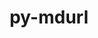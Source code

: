 ---
title: "py-mdurl"
layout: cache
categories: [package, develop]
meta: {"compilers": ["apple-clang@=16.0.0", "gcc@=13.2.0", "gcc@=7.5.0"], "num_specs": 27, "num_specs_by_stack": {"ml-darwin-aarch64-mps": 2, "ml-linux-aarch64-cpu": 5, "ml-linux-aarch64-cuda": 5, "ml-linux-x86_64-cpu": 5, "ml-linux-x86_64-cuda": 5, "ml-linux-x86_64-rocm": 5, "radiuss": 10, "root": 27}, "oss": ["sequoia", "ubuntu18.04", "ubuntu24.04"], "platforms": ["darwin", "linux"], "stacks": ["ml-darwin-aarch64-mps", "ml-linux-aarch64-cpu", "ml-linux-aarch64-cuda", "ml-linux-x86_64-cpu", "ml-linux-x86_64-cuda", "ml-linux-x86_64-rocm", "radiuss", "root"], "targets": ["aarch64", "x86_64_v3"], "versions": ["0.1.2"]}
spec_details: [{"compiler": "gcc@=13.2.0", "hash": "3zkjyapfsirte2tmwzsm5feolssgvgsl", "os": "ubuntu24.04", "platform": "linux", "size": "-", "stacks": ["ml-linux-x86_64-rocm", "root"], "target": "x86_64_v3", "variants": ["build_system=python_pip"], "versions": ["0.1.2"]}, {"compiler": "gcc@=13.2.0", "hash": "4snnui5eydj45ukawfp2jv3hwgdswu3f", "os": "ubuntu24.04", "platform": "linux", "size": "-", "stacks": ["ml-linux-aarch64-cpu", "ml-linux-aarch64-cuda", "root"], "target": "aarch64", "variants": ["build_system=python_pip"], "versions": ["0.1.2"]}, {"compiler": "gcc@=7.5.0", "hash": "4zkhrce5whid6smchbufkb2sydznarg3", "os": "ubuntu18.04", "platform": "linux", "size": "-", "stacks": ["radiuss", "root"], "target": "x86_64_v3", "variants": ["build_system=python_pip"], "versions": ["0.1.2"]}, {"compiler": "gcc@=7.5.0", "hash": "b4s5z4j3wrn57wy3b63hxurjxszemxmf", "os": "ubuntu18.04", "platform": "linux", "size": "-", "stacks": ["radiuss", "root"], "target": "x86_64_v3", "variants": ["build_system=python_pip"], "versions": ["0.1.2"]}, {"compiler": "gcc@=13.2.0", "hash": "ddstxrjqjsjpkxgazyb5dqo6pmtozpny", "os": "ubuntu24.04", "platform": "linux", "size": "-", "stacks": ["ml-linux-x86_64-cpu", "ml-linux-x86_64-cuda", "root"], "target": "x86_64_v3", "variants": ["build_system=python_pip"], "versions": ["0.1.2"]}, {"compiler": "gcc@=13.2.0", "hash": "gbki7addijh3xizyjuuq4mlw3wgmz77h", "os": "ubuntu24.04", "platform": "linux", "size": "-", "stacks": ["ml-linux-aarch64-cpu", "ml-linux-aarch64-cuda", "root"], "target": "aarch64", "variants": ["build_system=python_pip"], "versions": ["0.1.2"]}, {"compiler": "gcc@=13.2.0", "hash": "gq3dhdsgaa2wcpmcj3uc7k2jaefphyyq", "os": "ubuntu24.04", "platform": "linux", "size": "-", "stacks": ["ml-linux-x86_64-rocm", "root"], "target": "x86_64_v3", "variants": ["build_system=python_pip"], "versions": ["0.1.2"]}, {"compiler": "gcc@=7.5.0", "hash": "h63xuj4uwh4lkxgvd2dhgxri64smgkhy", "os": "ubuntu18.04", "platform": "linux", "size": "-", "stacks": ["radiuss", "root"], "target": "x86_64_v3", "variants": ["build_system=python_pip"], "versions": ["0.1.2"]}, {"compiler": "apple-clang@=16.0.0", "hash": "hbn3cilhgjetuaw6exdtlhpmsxqxwzve", "os": "sequoia", "platform": "darwin", "size": "-", "stacks": ["ml-darwin-aarch64-mps", "root"], "target": "aarch64", "variants": ["build_system=python_pip"], "versions": ["0.1.2"]}, {"compiler": "gcc@=13.2.0", "hash": "jabkwpow3nqsbwluzrfsfgxgfdlcfvz5", "os": "ubuntu24.04", "platform": "linux", "size": "-", "stacks": ["ml-linux-x86_64-rocm", "root"], "target": "x86_64_v3", "variants": ["build_system=python_pip"], "versions": ["0.1.2"]}, {"compiler": "gcc@=13.2.0", "hash": "knncjtcn5z6dbikyv4x47il6mzv24oy6", "os": "ubuntu24.04", "platform": "linux", "size": "-", "stacks": ["ml-linux-x86_64-rocm", "root"], "target": "x86_64_v3", "variants": ["build_system=python_pip"], "versions": ["0.1.2"]}, {"compiler": "gcc@=13.2.0", "hash": "ksde3y4elkywokww4jbkti53nlvmhcuj", "os": "ubuntu24.04", "platform": "linux", "size": "-", "stacks": ["ml-linux-aarch64-cpu", "ml-linux-aarch64-cuda", "root"], "target": "aarch64", "variants": ["build_system=python_pip"], "versions": ["0.1.2"]}, {"compiler": "gcc@=13.2.0", "hash": "l6mbfgp5z6e6oas2nru247rrpscll3h4", "os": "ubuntu24.04", "platform": "linux", "size": "-", "stacks": ["ml-linux-x86_64-cpu", "ml-linux-x86_64-cuda", "root"], "target": "x86_64_v3", "variants": ["build_system=python_pip"], "versions": ["0.1.2"]}, {"compiler": "gcc@=13.2.0", "hash": "ldjfyf2zhnsbr645ez6p4o5yduiavcfz", "os": "ubuntu24.04", "platform": "linux", "size": "-", "stacks": ["ml-linux-aarch64-cpu", "ml-linux-aarch64-cuda", "root"], "target": "aarch64", "variants": ["build_system=python_pip"], "versions": ["0.1.2"]}, {"compiler": "gcc@=7.5.0", "hash": "m2ok6gh3hw5mnelt2rovflekzaars57e", "os": "ubuntu18.04", "platform": "linux", "size": "-", "stacks": ["radiuss", "root"], "target": "x86_64_v3", "variants": ["build_system=python_pip"], "versions": ["0.1.2"]}, {"compiler": "gcc@=7.5.0", "hash": "m3d7tpy3dpayszwncyuzgdfuv4gb3mml", "os": "ubuntu18.04", "platform": "linux", "size": "-", "stacks": ["radiuss", "root"], "target": "x86_64_v3", "variants": ["build_system=python_pip"], "versions": ["0.1.2"]}, {"compiler": "gcc@=13.2.0", "hash": "p7evrnc5knhqpm7ekdovjvfcstxx2utl", "os": "ubuntu24.04", "platform": "linux", "size": "-", "stacks": ["ml-linux-x86_64-rocm", "root"], "target": "x86_64_v3", "variants": ["build_system=python_pip"], "versions": ["0.1.2"]}, {"compiler": "gcc@=13.2.0", "hash": "q7yq5fipbnwvrftp5oasn2vvfaufl7dz", "os": "ubuntu24.04", "platform": "linux", "size": "-", "stacks": ["ml-linux-aarch64-cpu", "ml-linux-aarch64-cuda", "root"], "target": "aarch64", "variants": ["build_system=python_pip"], "versions": ["0.1.2"]}, {"compiler": "gcc@=7.5.0", "hash": "qmslyuwe3foxnbgsnmd6mv47l3zswgew", "os": "ubuntu18.04", "platform": "linux", "size": "-", "stacks": ["radiuss", "root"], "target": "x86_64_v3", "variants": ["build_system=python_pip"], "versions": ["0.1.2"]}, {"compiler": "gcc@=7.5.0", "hash": "r6dqbdjnpmlh4yk23vx7h5f7bf2wi5w6", "os": "ubuntu18.04", "platform": "linux", "size": "-", "stacks": ["radiuss", "root"], "target": "x86_64_v3", "variants": ["build_system=python_pip"], "versions": ["0.1.2"]}, {"compiler": "gcc@=13.2.0", "hash": "t2y63fhe5fe24n2qixs4nevelriebruc", "os": "ubuntu24.04", "platform": "linux", "size": "-", "stacks": ["ml-linux-x86_64-cpu", "ml-linux-x86_64-cuda", "root"], "target": "x86_64_v3", "variants": ["build_system=python_pip"], "versions": ["0.1.2"]}, {"compiler": "gcc@=7.5.0", "hash": "uny44edqpt2xrq7ae2xkekmxsqd4u25q", "os": "ubuntu18.04", "platform": "linux", "size": "-", "stacks": ["radiuss", "root"], "target": "x86_64_v3", "variants": ["build_system=python_pip"], "versions": ["0.1.2"]}, {"compiler": "gcc@=13.2.0", "hash": "v3f5frxs2ctrifzfi2rvfnufqnzvkxmz", "os": "ubuntu24.04", "platform": "linux", "size": "-", "stacks": ["ml-linux-x86_64-cpu", "ml-linux-x86_64-cuda", "root"], "target": "x86_64_v3", "variants": ["build_system=python_pip"], "versions": ["0.1.2"]}, {"compiler": "apple-clang@=16.0.0", "hash": "v3ueuenmhoxerjtm4oh2nn5jvzgzwpyz", "os": "sequoia", "platform": "darwin", "size": "-", "stacks": ["ml-darwin-aarch64-mps", "root"], "target": "aarch64", "variants": ["build_system=python_pip"], "versions": ["0.1.2"]}, {"compiler": "gcc@=7.5.0", "hash": "vyki2slmlras35woxkgsad6uzm7gct3o", "os": "ubuntu18.04", "platform": "linux", "size": "-", "stacks": ["radiuss", "root"], "target": "x86_64_v3", "variants": ["build_system=python_pip"], "versions": ["0.1.2"]}, {"compiler": "gcc@=13.2.0", "hash": "wa4r2n67trdafw52ggozycfz7c5zub2f", "os": "ubuntu24.04", "platform": "linux", "size": "-", "stacks": ["ml-linux-x86_64-cpu", "ml-linux-x86_64-cuda", "root"], "target": "x86_64_v3", "variants": ["build_system=python_pip"], "versions": ["0.1.2"]}, {"compiler": "gcc@=7.5.0", "hash": "zywpbmb6zdx7yjqaasrgekv47xhwfaxa", "os": "ubuntu18.04", "platform": "linux", "size": "-", "stacks": ["radiuss", "root"], "target": "x86_64_v3", "variants": ["build_system=python_pip"], "versions": ["0.1.2"]}]
---